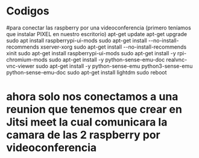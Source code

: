 # Codigos
#para conectar las raspberry por una videoconferencia (primero teníamos que instalar PIXEL en nuestro escritorio)
apt-get update
apt-get upgrade
sudo apt install raspberrypi-ui-mods
sudo apt-get install --no-install-recommends xserver-xorg
sudo apt-get install --no-install-recommends xinit
sudo apt-get install raspberrypi-ui-mods
sudo apt-get install -y rpi-chromium-mods
sudo apt-get install -y python-sense-emu-doc realvnc-vnc-viewer
sudo apt-get install -y python-sense-emu python3-sense-emu python-sense-emu-doc
sudo apt-get install lightdm
sudo reboot
# ahora solo nos conectamos a una reunion que tenemos que crear en Jitsi meet la cual comunicara la camara de las 2 raspberry por videoconferencia
